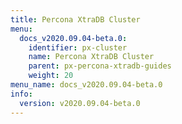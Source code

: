 ```yaml
---
title: Percona XtraDB Cluster
menu:
  docs_v2020.09.04-beta.0:
    identifier: px-cluster
    name: Percona XtraDB Cluster
    parent: px-percona-xtradb-guides
    weight: 20
menu_name: docs_v2020.09.04-beta.0
info:
  version: v2020.09.04-beta.0
---
```


